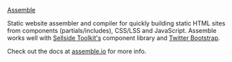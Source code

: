 [Assemble](http://assemble.io)

Static website assembler and compiler for quickly building static HTML sites from components (partials/includes), CSS/LSS and JavaScript. Assemble works well with [Sellside Toolkit's](http://toolkit.io) component library and [Twitter Bootstrap](https://github.com/twitter/bootstrap).

Check out the docs at [assemble.io](http://assemble.io) for more info.
